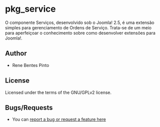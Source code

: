 pkg_service
=============

O componente Serviços, desenvolvido sob o Joomla! 2.5, é uma extensão simples para gerenciamento de Ordens de Serviço. Trata-se de um meio para aperfeiçoar o conhecimento sobre como desenvolver extensões para Joomla!.

## Author

* Rene Bentes Pinto

## License

Licensed under the terms of the GNU/GPLv2 license.

## Bugs/Requests

* You can [report a bug or request a feature here](http://github.com/renebentes/pkg_service/issues)
